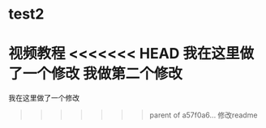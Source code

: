 # test2
视频教程
<<<<<<< HEAD
我在这里做了一个修改
我做第二个修改
=======
我在这里做了一个修改
>>>>>>> parent of a57f0a6... 修改readme
